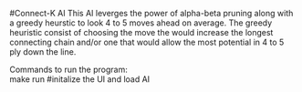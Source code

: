 #Connect-K AI
This AI leverges the power of alpha-beta pruning along with a greedy heurstic to look 4 to 5 moves ahead on average.
The greedy heuristic consist of choosing the move the would increase the longest connecting chain and/or one that would allow the most potential in 4 to 5 ply down the line.

Commands to run the program:<br />
make run #initalize the UI and load AI
